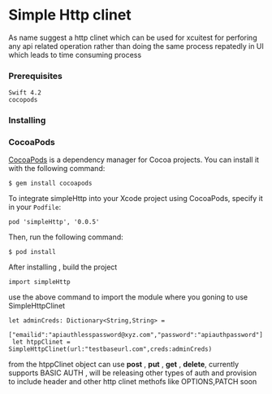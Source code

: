 # Simple Http clinet

As name suggest a http clinet which can be used for xcuitest for perforing any api related operation
rather than doing the same process repatedly in UI which leads to time consuming process


### Prerequisites

```
Swift 4.2
cocopods
```

### Installing

### CocoaPods

[CocoaPods](http://cocoapods.org) is a dependency manager for Cocoa projects. You can install it with the following command:

```
$ gem install cocoapods
```

To integrate simpleHttp into your Xcode project using CocoaPods, specify it in your `Podfile`:


```
pod 'simpleHttp', '0.0.5'
```

Then, run the following command:

```
$ pod install
```

After installing , build the project

```
import simpleHttp
```
 use the above command to import the module where you goning to use SimpleHttpClinet
 
 ```
 let adminCreds: Dictionary<String,String> =
    ["emailid":"apiauthlesspassword@xyz.com","password":"apiauthpassword"]
  let htppClinet = SimpleHttpClinet(url:"testbaseurl.com",creds:adminCreds)
 ```
 
 from the htppClinet object can use **post** , **put** , **get** , **delete**, currently supports  BASIC AUTH , will be releasing other types of auth and provision 
 to include header and other http clinet methofs like OPTIONS,PATCH soon
 
